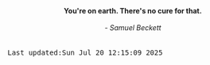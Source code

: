 
<div align="center"><b><span>You're on earth. There's no cure for that.</span></b><br><br><i> - Samuel Beckett</i></div>
<br><br><kbd>Last updated:Sun Jul 20 12:15:09 2025</kbd>